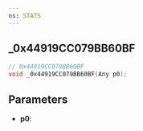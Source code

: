 ```yaml
---
ns: STATS
---
```

## _0x44919CC079BB60BF

```c
// 0x44919CC079BB60BF
void _0x44919CC079BB60BF(Any p0);
```


## Parameters
* **p0**: 

